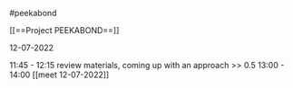 #peekabond 

[[==Project PEEKABOND==]]

12-07-2022

11:45 - 12:15 review materials, coming up with an approach >> 0.5
13:00 - 14:00 [[meet 12-07-2022]]
